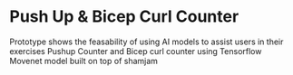 # Push Up & Bicep Curl Counter
Prototype shows the feasability of using AI models to assist users in their exercises
Pushup Counter and Bicep curl counter using Tensorflow Movenet model
built on top of shamjam
